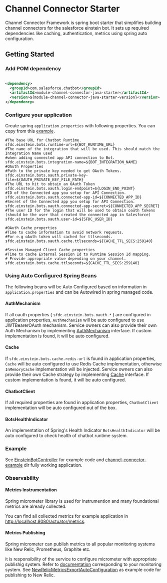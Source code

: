 # Channel Connector Starter

Channel Connector Framework is spring boot starter that simplifies building channel connectors for
the salesforce einstein bot. It sets up required dependencies like caching, authentication, metrics
using spring auto configuration.

## Getting Started

### Add POM dependency

```xml

<dependency>
  <groupId>com.salesforce.chatbot</groupId>
  <artifactId>module-channel-connector-java-starter</artifactId>
  <version>${module-channel-connector-java-starter-version}</version>
</dependency>
```

### Configure your application

Create spring `application.properties` with following properties. You can copy from
this [example](../channel-connector-example/src/main/resources/application.properties).

```properties
#The base URL for Chatbot Runtime.
sfdc.einstein.bots.runtime-url=${BOT_RUNTIME_URL}
#The name of the integration that will be used. This should match the Integration Name used
#when adding connected app API connection to Bot.
sfdc.einstein.bots.integration-name=${BOT_INTEGRATION_NAME}
#OAuth Properties
#Path to the private key needed to get OAuth Tokens.
sfdc.einstein.bots.oauth.private-key-file=${OAUTH_PRIVATE_KEY_FILE_PATH}
#The URL to hit to obtain an OAuth Token
sfdc.einstein.bots.oauth.login-endpoint=${LOGIN_END_POINT}
#ID of the Connected app you setup for API Connection.
sfdc.einstein.bots.oauth.connected-app-id=${CONNECTED_APP_ID}
#Secret of the Connected app you setup for API Connection.
sfdc.einstein.bots.oauth.connected-app-secret=${CONNECTED_APP_SECRET}
#The user ID for the login that will be used to obtain oauth tokens (should be the user that created the connected app in Salesforce)
sfdc.einstein.bots.oauth.user-id=${SFDC_USER_ID}

#OAuth Cache properties
#Time to cache information to avoid network requests. 
#For e.g oAuth token will cached for ttlseconds.
sfdc.einstein.bots.oauth.cache.ttlseconds=${CACHE_TTL_SECS:259140}

#Session Managed Client Cache properties
#Time to cache External Session Id to Runtime Session Id mapping.
# Provide appropriate value depending on your channel.
sfdc.einstein.bots.cache.ttlseconds=${CACHE_TTL_SECS:259140}
```

### Using Auto Configured Spring Beans

The following beans will be Auto Configured based on information in `application.properties` and can
be Autowired in spring managed code.

#### AuthMechanism

If all oauth properties ( `sfdc.einstein.bots.oauth.*` ) are configured in application
properties, `AuthMechanism` will be auto configured to use JWTBearerOAuth mechanism. Service owners
can also provide their own Auth Mechanism by
implementing  [AuthMechanism](https://github.com/forcedotcom/einstein-bot-sdk-java/blob/master/src/main/java/com/salesforce/einsteinbot/sdk/auth/AuthMechanism.java)
interface. If custom implementation is found, it will be auto configured.

#### Cache

If `sfdc.einstein.bots.cache.redis-url` is found in application properties, `Cache`  will be auto
configured to use Redis Cache implementation, otherwise `InMemoryCache` implementation will be
injected. Service owners can also provide their own Cache strategy by
implementing [Cache](https://github.com/forcedotcom/einstein-bot-sdk-java/blob/master/src/main/java/com/salesforce/einsteinbot/sdk/cache/Cache.java)
interface. If custom implementation is found, it will be auto configured.

#### ChatbotClient

If all required properties are found in application properties,  `ChatbotClient` implementation will
be auto configured out of the box.

#### BotsHealthIndicator

An implementation of Spring's Health Indicator `BotsHealthIndicator` will be auto configured to
check health of chatbot runtime system.

### Example

See [EinsteinBotController](../channel-connector-example/src/main/java/com/salesforce/einsteinbot/connector/example/EinsteinBotController.java)
for example code and [channel-connector-example](../channel-connector-example) dir fully working
application.

### Observability

#### Metrics Instrumentation

Spring micrometer library is used for instrumention and many foundational metrics are already
collected.

You can find all collected metrics for example application
in  [http://localhost:8080/actuator/metrics](http://localhost:8080/actuator/metrics/).

#### Metrics Publishing

Spring micrometer can publish metrics to all popular monitoring systems like New Relic, Prometheus,
Graphite etc.

it is responsibility of the service to configure micrometer with appropriate publishig system. Refer
to [documentation](https://micrometer.io/docs) corresponding to your monitoring system.
See [NewRelicMetricsExportAutoConfiguration](../channel-connector-example/src/main/java/com/salesforce/einsteinbot/connector/example/NewRelicMetricsExportAutoConfiguration.java)
as example code for publishing to New Relic.

